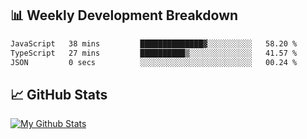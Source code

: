 ## 📊 Weekly Development Breakdown
<!--START_SECTION:waka-->

```txt
JavaScript   38 mins         ██████████████▓░░░░░░░░░░   58.20 %
TypeScript   27 mins         ██████████▒░░░░░░░░░░░░░░   41.57 %
JSON         0 secs          ░░░░░░░░░░░░░░░░░░░░░░░░░   00.24 %
```

<!--END_SECTION:waka-->

## 📈 GitHub Stats
[![My Github Stats](https://github-readme-stats.vercel.app/api?username=triagung128&show_icons=true&hide=contribs,issues&count_private=true&theme=tokyonight)](https://github.com/triagung128)

<!-- [![Top Langs](https://github-readme-stats.vercel.app/api/top-langs/?username=triagung128&layout=compact)](https://github.com/triagung128) -->
